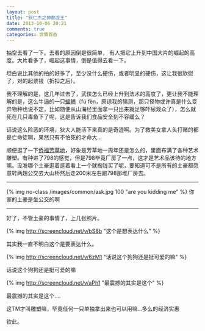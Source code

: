 ```yaml
---
layout: post
title: "狄仁杰之神都龙王"
date: 2013-10-06 20:21
comments: true
categories: 世情百态
---
```


抽空去看了一下。去看的原因倒是很简单， 有人把它上升到中国大片的崛起的高度。大片看多了，崛起这事情，倒是值得去看一下。

坦白说比其他的拍的好多了，至少没什么硬伤，或者明显的硬伤，这让我很欣慰了，对的起票钱（折扣之后）。

<!-- more -->

我不理解的是，这几年过去了，武侠怎么已经上升到法术的高度了，更让我不能理解的是，这么牛逼的一只[蝠鲼][1]（fú fèn，原谅我的猜测，那只怪物或许真是什么变异物种也说不定，比如随便从山海经里面拿一只出来就足够吓尿观众了），怎么就死在几只毒鱼下了呢，这是告诉我们食品安全刻不容缓么？

话说这么险恶的环境，狄大人能活下来真的是奇迹啊。为了救美女拿人头打赌的都是亡命徒啊，果然只有不怕死的才命大...

顺便逛了一下[侨福芳草地][2]，好象是芳草地一周年还是怎么的，里面布满了各种艺术雕塑。有种进了798的感觉，但是798毕竟厂房了一点，这才是艺术品该待的地方嘛。没准哪个土豪逛着逛着看上一个就掏钱买了呢，要知道可不是所有的土豪都愿意转两趟公交去大山桥然后走200米左右跑798那堆厂房去。

--------

{% img no-class /images/common/ask.jpg 100 "are you kidding me" %} 你家的土豪是坐公交的啊

--------

好了，不管土豪的事情了，上几张照片。

{% img http://screencloud.net/v/bS8b    "这个是想表达什么" %}

其实我一直不明白这个是要表达什么。

{% img http://screencloud.net/v/6zM1 "话说这个狗狗还是挺可爱的嘛" %}

话说这个狗狗还是挺可爱的嘛

{% img http://screencloud.net/v/aPh1 "最震撼的其实是这个" %}

最震撼的其实是这个....

这TM才叫雕塑嘛，毕竟任何一只单独拿出来也可以用嘛...多么的经济实惠

钦此。

[1]: http://baike.baidu.com/link?url=dWI58A0UeuCs95DyVPXFM-4bT9b4wQyRlXRSbA3o2u0ShtN1Rhum3rLMJSoKyGwO   "蝠鲼"
[2]: http://www.parkviewgreen.com/cn/ "侨福芳草地"
